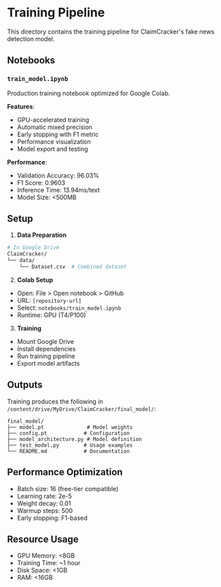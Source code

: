 # Training Pipeline

This directory contains the training pipeline for ClaimCracker's fake news detection model.

## Notebooks

### `train_model.ipynb`

Production training notebook optimized for Google Colab.

**Features**:

- GPU-accelerated training
- Automatic mixed precision
- Early stopping with F1 metric
- Performance visualization
- Model export and testing

**Performance**:

- Validation Accuracy: 96.03%
- F1 Score: 0.9603
- Inference Time: 13.94ms/text
- Model Size: <500MB

## Setup

1. **Data Preparation**

```bash
# In Google Drive
ClaimCracker/
└── data/
    └── Dataset.csv  # Combined dataset
```

2. **Colab Setup**

- Open: File > Open notebook > GitHub
- URL: `[repository-url]`
- Select: `notebooks/train_model.ipynb`
- Runtime: GPU (T4/P100)

3. **Training**

- Mount Google Drive
- Install dependencies
- Run training pipeline
- Export model artifacts

## Outputs

Training produces the following in `/content/drive/MyDrive/ClaimCracker/final_model/`:

```
final_model/
├── model.pt              # Model weights
├── config.pt            # Configuration
├── model_architecture.py # Model definition
├── test_model.py        # Usage examples
└── README.md            # Documentation
```

## Performance Optimization

- Batch size: 16 (free-tier compatible)
- Learning rate: 2e-5
- Weight decay: 0.01
- Warmup steps: 500
- Early stopping: F1-based

## Resource Usage

- GPU Memory: <8GB
- Training Time: ~1 hour
- Disk Space: <1GB
- RAM: <16GB
